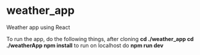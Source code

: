 # weather_app
Weather app using React


To run the app,
do the following things, after cloning
**cd ./weather_app
cd ./weatherApp
npm install**
to run on localhost do **npm run dev**
